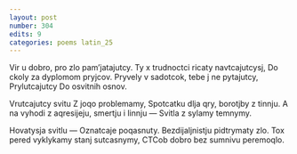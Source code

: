 ```yaml
---
layout: post
number: 304
edits: 9
categories: poems latin_25
---
```


Vir u dobro, pro zlo pam’jatajutcy.
Ty x trudnoctci ricaty navtcajutcysj, 
Do ckoly za dyplomom pryjcov. 
Pryvely v sadotcok, tebe j ne pytajutcy,
Prylutcajutcy
Do osvitnih osnov. 

Vrutcajutcy svitu 
Z joqo problemamy, 
Spotcatku dlja qry, borotjby z tinnju.
A na vyhodi z aqresijeju, smertju i linnju —
Svitla z sylamy temnymy.

Hovatysja svitlu — 
Oznatcaje poqasnuty. 
Bezdijaljnistju pidtrymaty zlo.
Tox pered vyklykamy stanj sutcasnymy,
CTCob dobro bez sumnivu peremoqlo.
